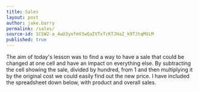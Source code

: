 ```yaml
---
title: Sales
layout: post
author: jake.barry
permalink: /sales/
source-id: 1CSW2-a_4wU3yofmV3wQaIVTxTcKTJHaZ_k9TJtqMVLM
published: true
---
```

The aim of today's lesson was to find a way to have a sale that could be changed at one cell and have an impact on everything else. By subtracting the cell showing the sale, divided by hundred, from 1 and then multiplying it by the original cost we could easily find out the new price. I have included the spreadsheet down below, with product and overall sales.

